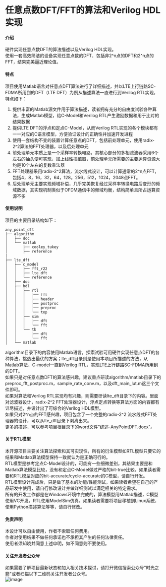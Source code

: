# 任意点数DFT/FFT的算法和Verilog HDL实现

#### 介绍
硬件实现任意点数DFT的算法描述以及Verilog HDL实现。<br>
使用一套高效简洁的设备实现任意点数的DFT，包括非2^n点的DFT和2^n点的FFT，结果完美逼近理论值。

#### 特点
项目使用Matlab语言对任意点DFT算法进行了详细描述，并以LTE上行链路SC-FDMA所用到的DFT（LTE DFT）为例从描述算法一直进行到Verilog RTL实现，特点如下：<br>
1.  提供丰富的Matlab源文件用于算法描述，读者拥有充分的自由度试验各种算法，生成Matlab模型，给C-Model和Verilog RTL产生激励数据和用于比对的结果数据
2.  提供LTE DFT的浮点和定点C-Model，从而Verilog RTL实现的各个模块都有一一对应的C语言模型，方便验证设计的正确性并加速开发进程
3.  使用一套结构不变的装置计算任意点的DFT，包括前处理单元，使用radix-2^2算法的FFT处理器，以及后处理单元
4.  前处理单元本质上是一个采样率转换电路，其核心部分的多相滤波器采用6个左右的抽头便可实现，加上线性插值器，前处理单元所需要的主要运算资源大约是10个左右的复数乘法器
5.  FFT处理器采用radix-2^2算法，流水线式设计，可以计算通常的2^n点FFT，包括4，8，16，32，64，128，256，512，1024，2048点FFT。
6.  后处理单元主要实现频域补偿，几乎完美恢复经过采样率转换电路后变形的频域数据，其实现机制类似于OFDM通信中的频域均衡，结构简单且所占运算资源不多


#### 使用说明
项目的主要目录结构如下：
```
any_point_dft
├── algorithm
│   ├── doc
│   └── matlab
│       ├── cooley_tukey
│       ├── reference
|
├── lte_dft
│   ├── c_model
│   │   ├── fft_r22
│   │   ├── lte_dft
│   │   └── reference
│   ├── doc
│   ├── hdl
│   │   ├── rtl
│   │   │   ├── fft
│   │   │   ├── header
│   │   │   ├── postproc
│   │   │   ├── preproc
│   │   │   └── top
│   │   ├── sim
│   │   │   ├── dft
│   │   │   └── fft
│   │   └── tb
│   │       ├── dft
│   │       └── fft
│   └── matlab
```

algorithm目录下的内容使用Matlab语言，探索试验可用硬件实现任意点DFT的各种算法，挑选出最优的方案；lte_dft目录则是使用本项目所描述的方法，从Matlab算法，C-model一直到Verilog RTL，实现LTE上行链路SC-FDMA所用到的DFT。<br>
如果只是对任意点数DFT的算法感兴趣，建议重点研读algorithm/matlab目录下的preproc_fft_postproc.m，sample_rate_conv.m，以及dft_main_lut.m这三个文件即可。<br>
如果对算法和Verilog RTL实现均有兴趣，则需要研读lte_dft目录下的内容。里面对滤波器设计，radix-2^2 FFT处理器设计，浮点定点转换等算法方面的内容都有详尽描述，并设计出了可综合的Verilog HDL模型。<br>
如果只对2^n点的FFT感兴趣，项目包含了一个完整的radix-2^2 流水线式FFT处理器的设计，可以从lte_dft目录下剥离出来。<br>
更多的描述，可以参考项目根目录下的word文件"综述-AnyPointDFT.docx"。<br>

#### 关于RTL模型
本开源项目主要关注算法探索和其可实现性，所有的衍生模型如RTL模型只要它的结果和Matlab算法模型保持一致就认为是正确可行的。<br>
RTL模型是参考定点C-Model设计的，可能有一些细微差别，其结果主要是和Matlab算法模型比较，没有和定点C-Model做过严格的bit-true比较。如果读者需要和RTL模型对应的bit-accurate/cycle-accurate的C模型，请自行开发。<br>
RTL模型设计完成后，只是做了基本的功能/性能测试，如果读者希望在自己的产品研发中使用，请自行修改设计并做详细测试以满足相关的特定需求。<br>
所有的开发工作都是在Windows环境中完成的，算法模型用Matlab描述，C模型使用VC开发，RTL使用ModelSim仿真。如果读者需要将项目移植到Linux系统，使用Python描述算法等等，请自行修改。<br>


#### 免责声明

本设计可以自由使用，作者不索取任何费用。 <br>
作者对使用结果不做任何承诺也不承担其产生的任何法律责任。<br>
使用者须知晓并同意上述申明，如不同意则不要使用。<br>

#### 关注开发者公众号
如果需要了解项目最新状态和加入相关技术探讨，请打开微信搜索公众号"时光之箭"或者扫描以下二维码关注开发者公众号。<br>
![image](https://open.weixin.qq.com/qr/code?username=Arrow-of-Time-zd "时光之箭")

